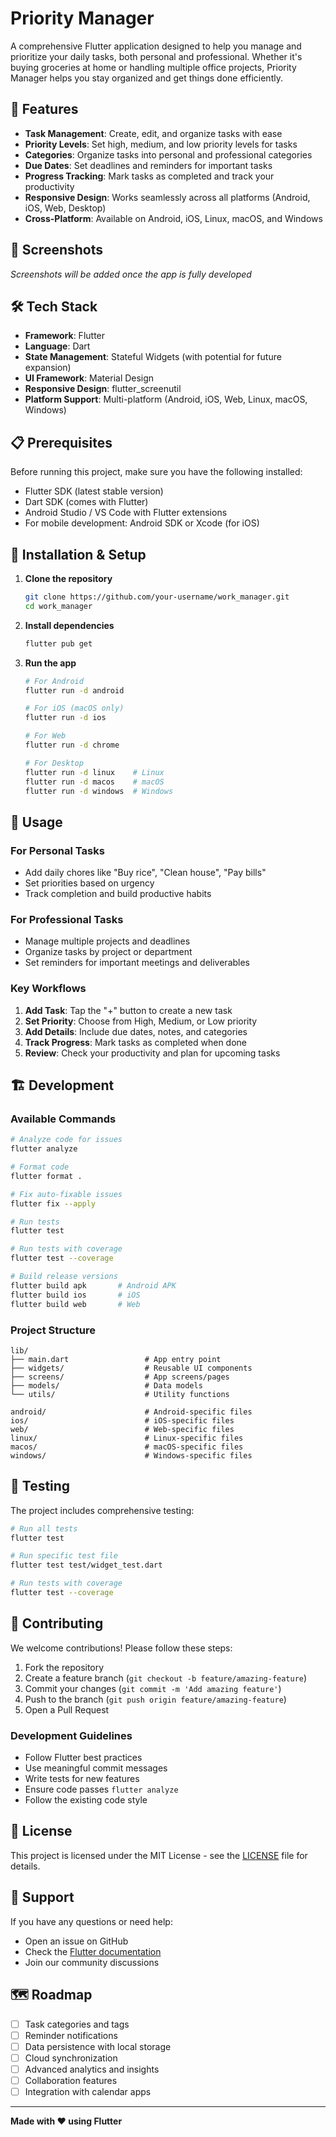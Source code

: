 # Priority Manager

A comprehensive Flutter application designed to help you manage and prioritize your daily tasks, both personal and professional. Whether it's buying groceries at home or handling multiple office projects, Priority Manager helps you stay organized and get things done efficiently.

## 🚀 Features

- **Task Management**: Create, edit, and organize tasks with ease
- **Priority Levels**: Set high, medium, and low priority levels for tasks
- **Categories**: Organize tasks into personal and professional categories
- **Due Dates**: Set deadlines and reminders for important tasks
- **Progress Tracking**: Mark tasks as completed and track your productivity
- **Responsive Design**: Works seamlessly across all platforms (Android, iOS, Web, Desktop)
- **Cross-Platform**: Available on Android, iOS, Linux, macOS, and Windows

## 📱 Screenshots

*Screenshots will be added once the app is fully developed*

## 🛠️ Tech Stack

- **Framework**: Flutter
- **Language**: Dart
- **State Management**: Stateful Widgets (with potential for future expansion)
- **UI Framework**: Material Design
- **Responsive Design**: flutter_screenutil
- **Platform Support**: Multi-platform (Android, iOS, Web, Linux, macOS, Windows)

## 📋 Prerequisites

Before running this project, make sure you have the following installed:

- Flutter SDK (latest stable version)
- Dart SDK (comes with Flutter)
- Android Studio / VS Code with Flutter extensions
- For mobile development: Android SDK or Xcode (for iOS)

## 🚀 Installation & Setup

1. **Clone the repository**
   ```bash
   git clone https://github.com/your-username/work_manager.git
   cd work_manager
   ```

2. **Install dependencies**
   ```bash
   flutter pub get
   ```

3. **Run the app**
   ```bash
   # For Android
   flutter run -d android

   # For iOS (macOS only)
   flutter run -d ios

   # For Web
   flutter run -d chrome

   # For Desktop
   flutter run -d linux    # Linux
   flutter run -d macos    # macOS
   flutter run -d windows  # Windows
   ```

## 📖 Usage

### For Personal Tasks
- Add daily chores like "Buy rice", "Clean house", "Pay bills"
- Set priorities based on urgency
- Track completion and build productive habits

### For Professional Tasks
- Manage multiple projects and deadlines
- Organize tasks by project or department
- Set reminders for important meetings and deliverables

### Key Workflows
1. **Add Task**: Tap the "+" button to create a new task
2. **Set Priority**: Choose from High, Medium, or Low priority
3. **Add Details**: Include due dates, notes, and categories
4. **Track Progress**: Mark tasks as completed when done
5. **Review**: Check your productivity and plan for upcoming tasks

## 🏗️ Development

### Available Commands

```bash
# Analyze code for issues
flutter analyze

# Format code
flutter format .

# Fix auto-fixable issues
flutter fix --apply

# Run tests
flutter test

# Run tests with coverage
flutter test --coverage

# Build release versions
flutter build apk       # Android APK
flutter build ios       # iOS
flutter build web       # Web
```

### Project Structure

```
lib/
├── main.dart                 # App entry point
├── widgets/                  # Reusable UI components
├── screens/                  # App screens/pages
├── models/                   # Data models
└── utils/                    # Utility functions

android/                      # Android-specific files
ios/                          # iOS-specific files
web/                          # Web-specific files
linux/                        # Linux-specific files
macos/                        # macOS-specific files
windows/                      # Windows-specific files
```

## 🧪 Testing

The project includes comprehensive testing:

```bash
# Run all tests
flutter test

# Run specific test file
flutter test test/widget_test.dart

# Run tests with coverage
flutter test --coverage
```

## 🤝 Contributing

We welcome contributions! Please follow these steps:

1. Fork the repository
2. Create a feature branch (`git checkout -b feature/amazing-feature`)
3. Commit your changes (`git commit -m 'Add amazing feature'`)
4. Push to the branch (`git push origin feature/amazing-feature`)
5. Open a Pull Request

### Development Guidelines

- Follow Flutter best practices
- Use meaningful commit messages
- Write tests for new features
- Ensure code passes `flutter analyze`
- Follow the existing code style

## 📄 License

This project is licensed under the MIT License - see the [LICENSE](LICENSE) file for details.

## 🙋 Support

If you have any questions or need help:

- Open an issue on GitHub
- Check the [Flutter documentation](https://docs.flutter.dev/)
- Join our community discussions

## 🗺️ Roadmap

- [ ] Task categories and tags
- [ ] Reminder notifications
- [ ] Data persistence with local storage
- [ ] Cloud synchronization
- [ ] Advanced analytics and insights
- [ ] Collaboration features
- [ ] Integration with calendar apps

---

**Made with ❤️ using Flutter**

